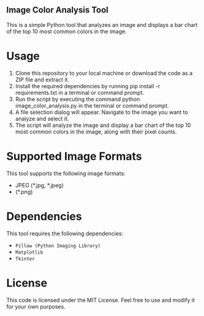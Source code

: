 ## Image Color Analysis Tool
This is a simple Python tool that analyzes an image and displays a bar chart of the top 10 most common colors in the image.

# Usage
1. Clone this repository to your local machine or download the code as a ZIP file and extract it.
2. Install the required dependencies by running pip install -r requirements.txt in a terminal or command prompt.
3. Run the script by executing the command python image_color_analysis.py in the terminal or command prompt.
4. A file selection dialog will appear. Navigate to the image you want to analyze and select it.
5. The script will analyze the image and display a bar chart of the top 10 most common colors in the image, along with their pixel counts.
# Supported Image Formats
This tool supports the following image formats:

- JPEG (*.jpg, *.jpeg)
- (*.png)

# Dependencies
This tool requires the following dependencies:

- `Pillow (Python Imaging Library)`
- `Matplotlib`
- `Tkinter`

# License
This code is licensed under the MIT License. Feel free to use and modify it for your own purposes.

